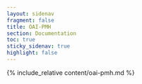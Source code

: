```yaml
---
layout: sidenav
fragment: false
title: OAI-PMH
section: Documentation
toc: true
sticky_sidenav: true
highlight: false
---
```


{% include_relative content/oai-pmh.md %}
